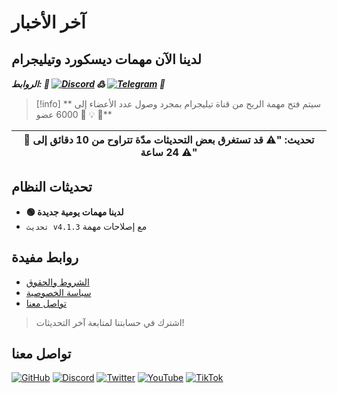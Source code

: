# آخر اﻷخبار

## لدينا الآن مهمات ديسكورد وتيليجرام

***الروابط: 🚀 [![Discord](https://img.shields.io/badge/Discord-5865F2?style=for-the-badge&logo=discord&logoColor=white)](/dashboard/finance/tasks) ߷ [![Telegram](https://img.shields.io/badge/Telegram-2CA5E0?style=for-the-badge&logo=telegram&logoColor=white)](/dashboard/finance/tasks) 🚀***

> [!info] سيتم فتح مهمة الربح من قناة تيليجرام بمجرد وصول عدد الأعضاء إلى \*\*💡 🎯 6000 عضو 🎯\*\*

| **🔴 تحديث: "⚠️ قد تستغرق بعض التحديثات مدّة تتراوح من 10 دقائق إلى 24 ساعة ⚠️"** |
| --- |

## تحديثات النظام

- **🟢 لدينا مهمات يومية جديدة**
- `تحديث v4.1.3` مع إصلاحات مهمة

## روابط مفيدة

- [الشروط والحقوق](/terms)
- [سياسة الخصوصية](/privacy-policy)
- [تواصل معنا](/dashboard/security/help)

> اشترك في حسابتنا لمتابعة آخر التحديثات!

## تواصل معنا

[![GitHub](https://img.shields.io/badge/GitHub-100000?style=for-the-badge&logo=github&logoColor=white)](https://github.com/EXA-Hub) [![Discord](https://img.shields.io/badge/Discord-5865F2?style=for-the-badge&logo=discord&logoColor=white)](https://dsc.gg/exa) [![Twitter](https://img.shields.io/badge/X-000000?style=for-the-badge&logo=x&logoColor=white)](https://x.com/ExaTube) [![YouTube](https://img.shields.io/badge/YouTube-FF0000?style=for-the-badge&logo=youtube&logoColor=white)](https://www.youtube.com/@exatube) [![TikTok](https://img.shields.io/badge/TikTok-000000?style=for-the-badge&logo=tiktok&logoColor=white)](https://www.tiktok.com/@exatube)
